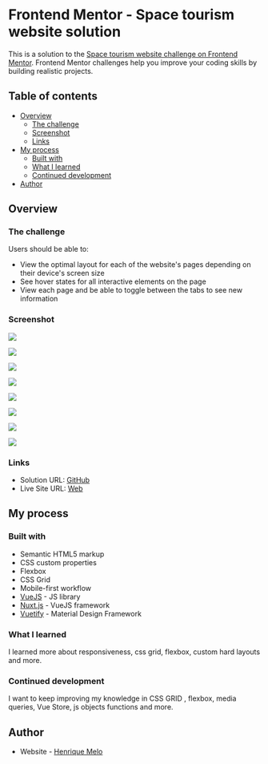 # Frontend Mentor - Space tourism website solution

This is a solution to the [Space tourism website challenge on Frontend Mentor](https://www.frontendmentor.io/challenges/space-tourism-multipage-website-gRWj1URZ3). Frontend Mentor challenges help you improve your coding skills by building realistic projects. 

## Table of contents

  - [Overview](#overview)
    - [The challenge](#the-challenge)
    - [Screenshot](#screenshot)
    - [Links](#links)
  - [My process](#my-process)
    - [Built with](#built-with)
    - [What I learned](#what-i-learned)
    - [Continued development](#continued-development)
  - [Author](#author)

## Overview

### The challenge

Users should be able to:

- View the optimal layout for each of the website's pages depending on their device's screen size
- See hover states for all interactive elements on the page
- View each page and be able to toggle between the tabs to see new information

### Screenshot

![](./static/prints/home-desktop.png)

![](./static/prints/destination-desktop.png)

![](./static/prints/crew-desktop.png)

![](./static/prints/tech-desktop.png)

![](./static/prints/home-mobile.png)

![](./static/prints/destination-mobile.png)

![](./static/prints/crew-mobile.png)

![](./static/prints/tech-mobile.png)

### Links

- Solution URL: [GitHub](https://github.com/HenriqueAmorim20/space-tourism)
- Live Site URL: [Web](https://melohenrique-spacetourism.netlify.app/)

## My process

### Built with

- Semantic HTML5 markup
- CSS custom properties
- Flexbox
- CSS Grid
- Mobile-first workflow
- [VueJS](https://vuejs.org/) - JS library
- [Nuxt.js](https://nuxtjs.org/) - VueJS framework
- [Vuetify](https://vuetifyjs.com/) - Material Design Framework

### What I learned

I learned more about responsiveness, css grid, flexbox, custom hard layouts and more.

### Continued development

 I want to keep improving my knowledge in CSS GRID , flexbox, media queries, Vue Store, js objects functions and more.

## Author

- Website - [Henrique Melo](https://www.melohenrique.com)
